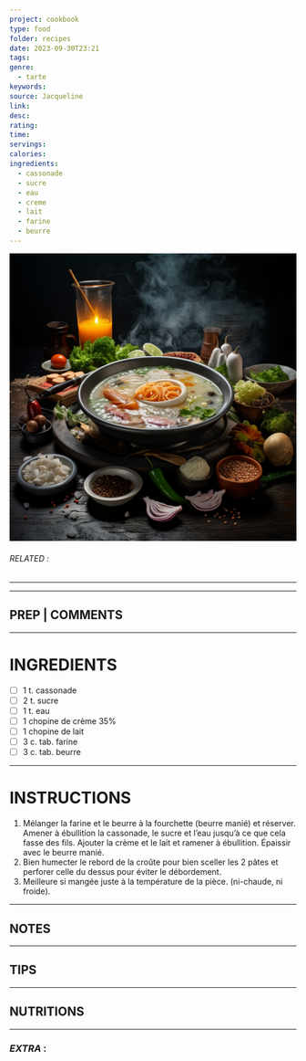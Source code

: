 ```yaml
---
project: cookbook
type: food
folder: recipes
date: 2023-09-30T23:21
tags: 
genre:
  - tarte
keywords: 
source: Jacqueline
link: 
desc: 
rating: 
time: 
servings: 
calories: 
ingredients:
  - cassonade
  - sucre
  - eau
  - creme
  - lait
  - farine
  - beurre
---
```


![IMAGE](_default.png)

###### *RELATED* : 
---


---
## PREP | COMMENTS



---
# INGREDIENTS

- [ ] 1 t. cassonade
- [ ] 2 t. sucre
- [ ] 1 t. eau
- [ ] 1 chopine de crème 35%
- [ ] 1 chopine de lait
- [ ] 3 c. tab. farine
- [ ] 3 c. tab. beurre

---
# INSTRUCTIONS

1. Mélanger la farine et le beurre à la fourchette (beurre manié) et réserver. Amener à ébullition la cassonade, le sucre et l’eau jusqu’à ce que cela fasse des fils. Ajouter la crème et le lait et ramener à ébullition. Épaissir avec le beurre manié. 
2. Bien humecter le rebord de la croûte pour bien sceller les 2 pâtes et perforer celle du dessus pour éviter le débordement.
3. Meilleure si mangée juste à la température de la pièce. (ni-chaude, ni froide).

---
## NOTES



---
## TIPS



---
## NUTRITIONS



---
### *EXTRA* :



